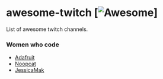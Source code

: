 # awesome-twitch [![Awesome](https://cdn.rawgit.com/sindresorhus/awesome/d7305f38d29fed78fa85652e3a63e154dd8e8829/media/badge.svg)]
List of awesome twitch channels.


### Women who code
 - [Adafruit](https://go.twitch.tv/adafruit/)
 - [Noopcat](https://go.twitch.tv/noopkat)
 - [JessicaMak](https://go.twitch.tv/jessicamak)
 
 
